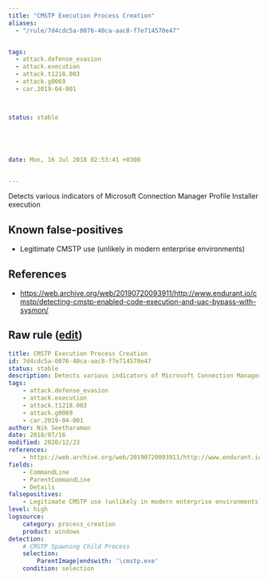 ```yaml
---
title: "CMSTP Execution Process Creation"
aliases:
  - "/rule/7d4cdc5a-0076-40ca-aac8-f7e714570e47"


tags:
  - attack.defense_evasion
  - attack.execution
  - attack.t1218.003
  - attack.g0069
  - car.2019-04-001



status: stable





date: Mon, 16 Jul 2018 02:53:41 +0300


---
```


Detects various indicators of Microsoft Connection Manager Profile Installer execution

<!--more-->


## Known false-positives

* Legitimate CMSTP use (unlikely in modern enterprise environments)



## References

* https://web.archive.org/web/20190720093911/http://www.endurant.io/cmstp/detecting-cmstp-enabled-code-execution-and-uac-bypass-with-sysmon/


## Raw rule ([edit](https://github.com/SigmaHQ/sigma/edit/master/rules/windows/process_creation/proc_creation_win_cmstp_execution_by_creation.yml))
```yaml
title: CMSTP Execution Process Creation
id: 7d4cdc5a-0076-40ca-aac8-f7e714570e47
status: stable
description: Detects various indicators of Microsoft Connection Manager Profile Installer execution
tags:
    - attack.defense_evasion
    - attack.execution
    - attack.t1218.003
    - attack.g0069
    - car.2019-04-001
author: Nik Seetharaman
date: 2018/07/16
modified: 2020/12/23
references:
    - https://web.archive.org/web/20190720093911/http://www.endurant.io/cmstp/detecting-cmstp-enabled-code-execution-and-uac-bypass-with-sysmon/
fields:
    - CommandLine
    - ParentCommandLine
    - Details
falsepositives:
    - Legitimate CMSTP use (unlikely in modern enterprise environments)
level: high
logsource:
    category: process_creation
    product: windows
detection:
    # CMSTP Spawning Child Process
    selection:
        ParentImage|endswith: '\cmstp.exe'
    condition: selection

```
